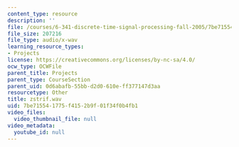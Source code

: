 ```yaml
---
content_type: resource
description: ''
file: /courses/6-341-discrete-time-signal-processing-fall-2005/7be715541775f4152b9f01f34f0b4fb1_zstrif.wav
file_size: 207216
file_type: audio/x-wav
learning_resource_types:
- Projects
license: https://creativecommons.org/licenses/by-nc-sa/4.0/
ocw_type: OCWFile
parent_title: Projects
parent_type: CourseSection
parent_uid: 0d6abafb-55bb-d2d0-610e-ff377147d3aa
resourcetype: Other
title: zstrif.wav
uid: 7be71554-1775-f415-2b9f-01f34f0b4fb1
video_files:
  video_thumbnail_file: null
video_metadata:
  youtube_id: null
---
```

